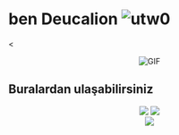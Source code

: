 # ben Deucalion <img src="https://komarev.com/ghpvc/?username=utw0&label=Ziyaretçi%20Sayısı&color=552b75" alt="utw0" />

<<div align="center">
 <img alt="GIF" src="https://camo.githubusercontent.com/fb545c5c9036e1c7acdd0baa2129c848f6c9e7272fdd40b9c51b42c1ef64ad13/68747470733a2f2f63646e2e646973636f72646170702e636f6d2f6174746163686d656e74732f3836373835353139353138363739303436302f3837393834303530313535323030313033342f39616363323939663163396163343366376633356432316361643633636130612e706e67"/> 
</div>





## Buralardan ulaşabilirsiniz
<div align="center">
<a href="https://www.instagram.com/kubiss._/?hl=tr" target"blank_"> <!--Sol tarafa bak abi orada kendi github linkini koy-->
<img src="https://img.shields.io/badge/INSTAGRAM%20-DC3175.svg?&style=for-the-badge&logo=instagram&logoColor=white"></a>
 <a href="https://open.spotify.com/user/90q6u1pkapf3b9zzkiqweyfil?si=f15c8664aa774fd1" target"blank_">
<img src="https://img.shields.io/badge/Spotify%20-1ed760.svg?&style=for-the-badge&logo=spotify&logoColor=white"></a>
</div>
<div align="center">
   <a href="https://discord.com/users/577541066203332619" target="_blank">
      <img src="https://lanyard-profile-readme.vercel.app/api/577541066203332619?bg=111111">
   </a>
</div>


